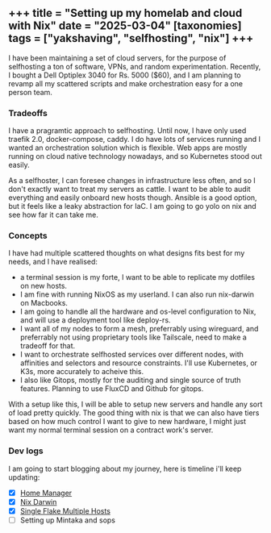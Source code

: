 +++
title = "Setting up my homelab and cloud with Nix"
date = "2025-03-04"
[taxonomies]
tags = ["yakshaving", "selfhosting", "nix"]
+++
---

I have been maintaining a set of cloud servers, for the purpose of
selfhosting a ton of software, VPNs, and random experimentation.
Recently, I bought a Dell Optiplex 3040 for Rs. 5000 ($60), and I am
planning to revamp all my scattered scripts and make orchestration easy
for a one person team.

### Tradeoffs

I have a pragramtic approach to selfhosting. Until now, I have only used
traefik 2.0, docker-compose, caddy. I do have lots of services running
and I wanted an orchestration solution which is flexible. Web apps are
mostly running on cloud native technology nowadays, and so Kubernetes
stood out easily.

As a selfhoster, I can foresee changes in infrastructure less often, and
so I don't exactly want to treat my servers as cattle. I want to be able
to audit everything and easily onboard new hosts though. Ansible is a
good option, but it feels like a leaky abstraction for IaC. I am going
to go yolo on nix and see how far it can take me.

### Concepts

I have had multiple scattered thoughts on what designs fits best for my
needs, and I have realised:
- a terminal session is my forte, I want to be able to replicate my
  dotfiles on new hosts.
- I am fine with running NixOS as my userland. I can also run nix-darwin
  on Macbooks.
- I am going to handle all the hardware and os-level configuration to
  Nix, and will use a deployment tool like deploy-rs.
- I want all of my nodes to form a mesh, preferrably using wireguard,
  and preferrably not using proprietary tools like Tailscale, need to
  make a tradeoff for that.
- I want to orchestrate selfhosted services over different nodes, with
  affinities and selectors and resource constraints. I'll use
  Kubernetes, or K3s, more accurately to acheive this.
- I also like Gitops, mostly for the auditing and single source of truth
  features. Planning to use FluxCD and Github for gitops.

With a setup like this, I will be able to setup new servers and handle
any sort of load pretty quickly. The good thing with nix is that we can
also have tiers based on how much control I want to give to new
hardware, I might just want my normal terminal session on a contract
work's server.

### Dev logs

I am going to start blogging about my journey, here is timeline i'll
keep updating:

- [x] [Home Manager](/homemanager)
- [x] [Nix Darwin](/nixdarwin)
- [x] [Single Flake Multiple Hosts](/nixmultihost)
- [ ] Setting up Mintaka and sops
